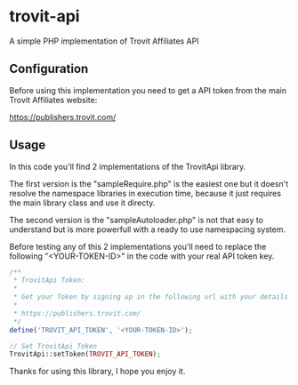 trovit-api
==========

A simple PHP implementation of Trovit Affiliates API

Configuration
-------------

Before using this implementation you need to get a API token from the main Trovit Affiliates website:

https://publishers.trovit.com/

Usage
-----

In this code you'll find 2 implementations of the TrovitApi library.

The first version is the "sampleRequire.php" is the easiest one but it doesn't resolve the namespace libraries in execution time, because it just requires the main library class and use it directy.

The second version is the "sampleAutoloader.php" is not that easy to understand but is more powerfull with a ready to use namespacing system.

Before testing any of this 2 implementations you'll need to replace the following "\<YOUR-TOKEN-ID\>" in the code with your real API token key.

```php
/**
 * TrovitApi Token:
 *
 * Get your Token by signing up in the following url with your details
 *
 * https://publishers.trovit.com/
 */
define('TROVIT_API_TOKEN', '<YOUR-TOKEN-ID>');

// Set TrovitApi Token
TrovitApi::setToken(TROVIT_API_TOKEN);
```

Thanks for using this library, I hope you enjoy it.
